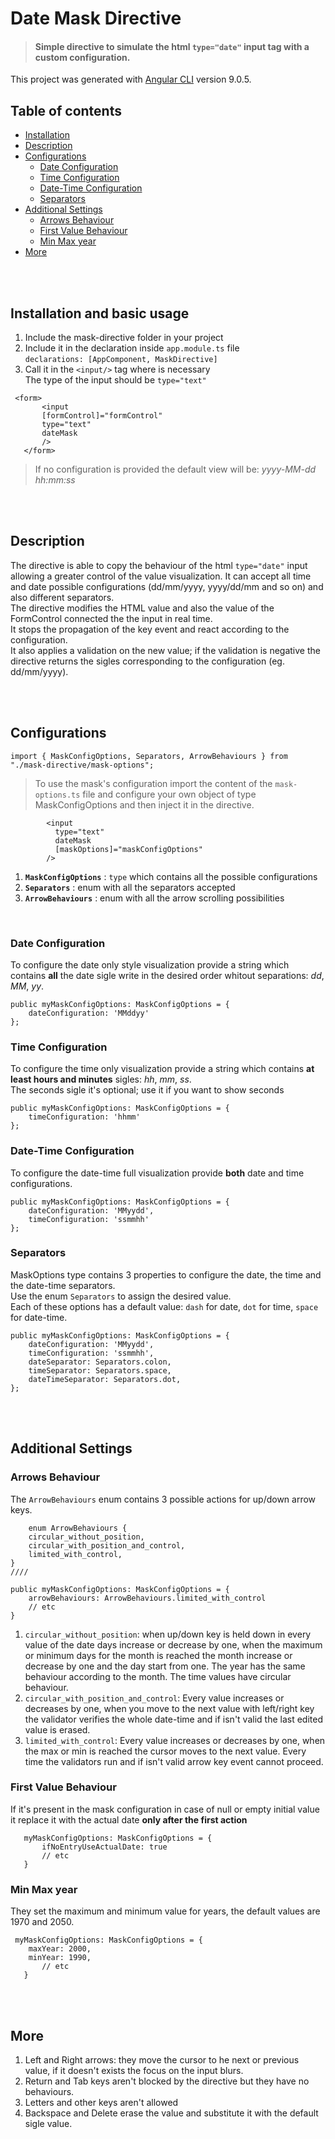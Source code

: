 # Date Mask Directive
> #### Simple directive to simulate the html `type="date"` input tag with a custom configuration.
This project was generated with [Angular CLI](https://github.com/angular/angular-cli) version 9.0.5.  

## Table of contents
* [Installation](#installation-and-basic-usage)
* [Description](#description)
* [Configurations](#configurations)
    * [Date Configuration](#date-configuration)
    * [Time Configuration](#time-configuration)
    * [Date-Time Configuration](#date-time-configuration)
    * [Separators](#separators)
* [Additional Settings](#Additional-Settings)
    * [Arrows Behaviour](#Arrows-Behaviour)
    * [First Value Behaviour](#First-Value-Behaviour)
    * [Min Max year](#Min-Max-year)
* [More](#More)


&nbsp;  
&nbsp; 

## Installation and basic usage
1. Include the mask-directive folder in your project
2. Include it in the declaration inside `app.module.ts` file   
`declarations: [AppComponent, MaskDirective]`
3. Call it in the `<input/>` tag where is necessary  
The type of the input should be `type="text"`
 ```
  <form>
        <input  
        [formControl]="formControl"        
        type="text"          
        dateMask
        />
    </form>
```
> If no configuration is provided the default view will be: _yyyy-MM-dd hh:mm:ss_


&nbsp;  
&nbsp;  


## Description
The directive is able to copy the behaviour of the html `type="date"` input allowing a greater control of the value visualization.
It can accept all time and date possible configurations (dd/mm/yyyy, yyyy/dd/mm and so on) 
and also different separators.  
The directive modifies the HTML value and also the value of the FormControl connected the the input in real time.  
It stops the propagation of the key event and react according to the configuration.  
It also applies a validation on the new value; if the validation is negative the directive returns the sigles corresponding to the configuration (eg. dd/mm/yyyy).


&nbsp;  
&nbsp;  

## Configurations
```
import { MaskConfigOptions, Separators, ArrowBehaviours } from "./mask-directive/mask-options";
```
> To use the mask's configuration import the content of the  `mask-options.ts` file and configure your own object of type MaskConfigOptions  and then inject it in the directive.  
```
        <input
          type="text"
          dateMask
          [maskOptions]="maskConfigOptions"
        />
```
 
 1. **`MaskConfigOptions`** : `type` which contains all the possible configurations
 2. **`Separators`** : enum with all the separators accepted
 3. **`ArrowBehaviours`** : enum with all the arrow scrolling possibilities


&nbsp;  
### Date Configuration
To configure the date only style visualization provide a string which contains **all** the date sigle write in the desired order whitout separations: _dd_, _MM_, _yy_.
```
public myMaskConfigOptions: MaskConfigOptions = {
    dateConfiguration: 'MMddyy'
};
```
 
### Time Configuration
To configure the time only visualization provide a string which contains **at least hours and minutes** sigles: _hh_, _mm_, _ss_.  
The seconds sigle it's optional; use it if you want to show seconds   

```
public myMaskConfigOptions: MaskConfigOptions = {
    timeConfiguration: 'hhmm'
};
```

### Date-Time Configuration
To configure the date-time full visualization provide **both** date and time configurations.
```
public myMaskConfigOptions: MaskConfigOptions = {
    dateConfiguration: 'MMyydd',
    timeConfiguration: 'ssmmhh'
};
```

### Separators 
MaskOptions type contains 3 properties to configure the date, the time  and the date-time separators.  
Use the enum `Separators` to assign the desired value.  
Each of these options has a default value: `dash` for date, `dot` for time, `space` for date-time.
```
public myMaskConfigOptions: MaskConfigOptions = {
    dateConfiguration: 'MMyydd',
    timeConfiguration: 'ssmmhh',
    dateSeparator: Separators.colon,
    timeSeparator: Separators.space,
    dateTimeSeparator: Separators.dot,
};
```


&nbsp;  
&nbsp;  

## Additional Settings
### Arrows Behaviour
The `ArrowBehaviours` enum contains 3 possible actions for up/down arrow keys.
```
    enum ArrowBehaviours {
    circular_without_position,
    circular_with_position_and_control,
    limited_with_control,
}
////

public myMaskConfigOptions: MaskConfigOptions = {
    arrowBehaviours: ArrowBehaviours.limited_with_control
    // etc
}
```
1. `circular_without_position`: when up/down key is held down in every value of the date days increase or decrease by one, when the maximum or minimum days for the month is reached the month increase or decrease by one and the day start from one. The year has the same behaviour according to the month. The time values have circular behaviour.
2. `circular_with_position_and_control`: Every value increases or decreases by one, when you move to the next value with left/right key the validator verifies the whole date-time and if isn't valid the last edited value is erased.
3. `limited_with_control`: Every value increases or decreases by one, when the max or min is reached the cursor moves to the next value. Every time the validators run and if isn't valid arrow key event cannot proceed.


### First Value Behaviour
If it's present in the mask configuration in case of null or empty initial value it replace it with the actual date **only after the first action**
```
   myMaskConfigOptions: MaskConfigOptions = {
       ifNoEntryUseActualDate: true
       // etc
   }  
```
### Min Max year
They set the maximum and minimum value for years, the default values are 1970 and 2050.
```
 myMaskConfigOptions: MaskConfigOptions = {
    maxYear: 2000,
    minYear: 1990,
       // etc
   }  
```
&nbsp;  
&nbsp;  

## More
1. Left and Right arrows: they move the cursor to he next or previous value, if it doesn't exists the focus on the input blurs.
2. Return and Tab keys aren't blocked by the directive but they have no behaviours.
3. Letters and other keys aren't allowed
4. Backspace and Delete erase the value and substitute it with the default sigle value.
